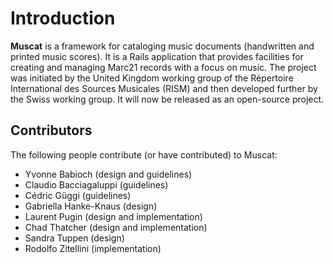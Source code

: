 # Introduction #

**Muscat** is a framework for cataloging music documents (handwritten and printed music scores). It is a Rails application that provides facilities for creating and managing Marc21 records with a focus on music. The project was initiated by the United Kingdom working group of the Répertoire International des Sources Musicales (RISM) and then developed further by the Swiss working group. It will now be released as an open-source project.

## Contributors ##

The following people contribute (or have contributed) to Muscat:
  * Yvonne Babioch (design and guidelines)
  * Claudio Bacciagaluppi (guidelines)
  * Cédric Güggi (guidelines)
  * Gabriella Hanke-Knaus (design)
  * Laurent Pugin (design and implementation)
  * Chad Thatcher (design and implementation)
  * Sandra Tuppen (design)
  * Rodolfo Zitellini (implementation)